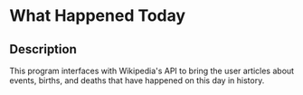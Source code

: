 # What Happened Today

## Description
This program interfaces with Wikipedia's API to bring the user articles about events, births, and deaths that have happened on this day in history.
